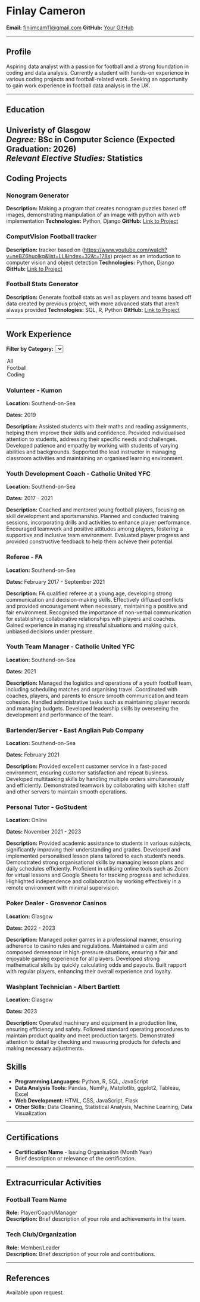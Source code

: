 # Finlay Cameron
**Email:** finjimcam11@gmail.com
**GitHub:** [Your GitHub](https://github.com/finjimcam)  

---

## Profile
Aspiring data analyst with a passion for football and a strong foundation in coding and data analysis. Currently a student with hands-on experience in various coding projects and football-related work. Seeking an opportunity to gain work experience in football data analysis in the UK.

---

## Education
**Univeristy of Glasgow**  
*Degree:* BSc in Computer Science (Expected Graduation: 2026)  
*Relevant Elective Studies:* Statistics
---

## Coding Projects
### Nonogram Generator
**Description:** Making a program that creates nonogram puzzles based off images, demonstrating manipulation of an image with python with web implementation 
**Technologies:** Python, Django 
**GitHub:** [Link to Project](https://github.com/finjimcam/Ngram)

### ComputVision Football tracker
**Description:** tracker based on (https://www.youtube.com/watch?v=neBZ6huolkg&list=LL&index=32&t=178s) project as an intoduction to computer vision and object detection
**Technologies:** Python, Django 
**GitHub:** [Link to Project]()

### Football Stats Generator
**Description:** Generate football stats as well as players and teams based off data created by previous project, with more advanced stats that aren't always provided
**Technologies:** SQL, R, Python
**GitHub:** [Link to Project]()

---
## Work Experience

**Filter by Category:**
<select id="categoryFilter" onchange="filterExperience()">
  <option value="all">All</option>
  <option value="football">Football</option>
  <option value="coding">Coding</option>
</select>

<div id="workExperience">
  <div class="all">
    <h3>Volunteer - Kumon</h3>
    <p><strong>Location:</strong> Southend-on-Sea</p>
    <p><strong>Dates:</strong> 2019</p>
    <p><strong>Description:</strong> Assisted students with their maths and reading assignments, helping them improve their skills and confidence. Provided individualised attention to students, addressing their specific needs and challenges. Developed patience and empathy by working with students of varying abilities and backgrounds. Supported the lead instructor in managing classroom activities and maintaining an organised learning environment.</p>
  </div>
  <div class="football">
    <h3>Youth Development Coach - Catholic United YFC</h3>
    <p><strong>Location:</strong> Southend-on-Sea</p>
    <p><strong>Dates:</strong> 2017 - 2021</p>
    <p><strong>Description:</strong> Coached and mentored young football players, focusing on skill development and sportsmanship. Planned and conducted training sessions, incorporating drills and activities to enhance player performance. Encouraged teamwork and positive attitudes among players, fostering a supportive and inclusive team environment. Evaluated player progress and provided constructive feedback to help them achieve their potential.</p>
  </div>
  <div class="football">
    <h3>Referee - FA</h3>
    <p><strong>Location:</strong> Southend-on-Sea</p>
    <p><strong>Dates:</strong> February 2017 - September 2021</p>
    <p><strong>Description:</strong> FA qualified referee at a young age, developing strong communication and decision-making skills. Effectively diffused conflicts and provided encouragement when necessary, maintaining a positive and fair environment. Recognised the importance of non-verbal communication for establishing collaborative relationships with players and coaches. Gained experience in managing stressful situations and making quick, unbiased decisions under pressure.</p>
  </div>
  <div class="football">
    <h3>Youth Team Manager - Catholic United YFC</h3>
    <p><strong>Location:</strong> Southend-on-Sea</p>
    <p><strong>Dates:</strong> 2021</p>
    <p><strong>Description:</strong> Managed the logistics and operations of a youth football team, including scheduling matches and organising travel. Coordinated with coaches, players, and parents to ensure smooth communication and team cohesion. Handled administrative tasks such as maintaining player records and managing budgets. Developed leadership skills by overseeing the development and performance of the team.</p>
  </div>
  <div class="all">
    <h3>Bartender/Server - East Anglian Pub Company</h3>
    <p><strong>Location:</strong> Southend-on-Sea</p>
    <p><strong>Dates:</strong> February 2021</p>
    <p><strong>Description:</strong> Provided excellent customer service in a fast-paced environment, ensuring customer satisfaction and repeat business. Developed multitasking skills by handling multiple orders simultaneously and efficiently. Demonstrated teamwork by collaborating with kitchen staff and other servers to maintain smooth operations.</p>
  </div>
  <div class="all">
    <h3>Personal Tutor - GoStudent</h3>
    <p><strong>Location:</strong> Online</p>
    <p><strong>Dates:</strong> November 2021 - 2023</p>
    <p><strong>Description:</strong> Provided academic assistance to students in various subjects, significantly improving their understanding and grades. Developed and implemented personalised lesson plans tailored to each student’s needs. Demonstrated strong organisational skills by managing lesson plans and daily schedules efficiently. Proficient in utilising online tools such as Zoom for virtual lessons and Google Sheets for tracking progress and schedules. Highlighted independence and collaboration by working effectively in a remote environment with minimal supervision.</p>
  </div>
  <div class="all">
    <h3>Poker Dealer - Grosvenor Casinos</h3>
    <p><strong>Location:</strong> Glasgow</p>
    <p><strong>Dates:</strong> 2022 - 2023</p>
    <p><strong>Description:</strong> Managed poker games in a professional manner, ensuring adherence to casino rules and regulations. Maintained a calm and composed demeanour in high-pressure situations, ensuring a fair and enjoyable gaming experience for all players. Developed strong mathematical skills by quickly calculating odds and payouts. Built rapport with regular players, enhancing their overall experience and loyalty.</p>
  </div>
  <div class="all">
    <h3>Washplant Technician - Albert Bartlett</h3>
    <p><strong>Location:</strong> Glasgow</p>
    <p><strong>Dates:</strong> 2023</p>
    <p><strong>Description:</strong> Operated machinery and equipment in a production line, ensuring efficiency and safety. Followed standard operating procedures to maintain product quality and meet production targets. Demonstrated attention to detail by checking and measuring products for defects and making necessary adjustments.</p>
  </div>
</div>

<script>
function filterExperience() {
  var filter = document.getElementById("categoryFilter").value;
  var experiences = document.getElementById("workExperience").children;

  for (var i = 0; i < experiences.length; i++) {
    if (filter === "all") {
      experiences[i].style.display = "block";
    } else {
      if (experiences[i].classList.contains(filter)) {
        experiences[i].style.display = "block";
      } else {
        experiences[i].style.display = "none";
      }
    }
  }
}
</script>

## Skills
- **Programming Languages:** Python, R, SQL, JavaScript
- **Data Analysis Tools:** Pandas, NumPy, Matplotlib, ggplot2, Tableau, Excel
- **Web Development:** HTML, CSS, JavaScript, Flask
- **Other Skills:** Data Cleaning, Statistical Analysis, Machine Learning, Data Visualization

---

## Certifications
- **Certification Name** - Issuing Organisation (Month Year)  
  Brief description or relevance of the certification.

---

## Extracurricular Activities
### Football Team Name
**Role:** Player/Coach/Manager  
**Description:** Brief description of your role and achievements in the team.

### Tech Club/Organization
**Role:** Member/Leader  
**Description:** Brief description of your role and contributions.

---

## References
Available upon request.
